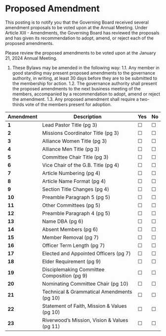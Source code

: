 # **Proposed Amendment**
This posting is to notify you that the Governing Board received several amendment proposals to be voted upon at the Annual Meeting. Under Article XIII - Amendments, the Governing Board has reviewed the proposals and has given its recommendation to adopt, amend, or reject each of the proposed amendments. 

Please review the proposed amendments to be voted upon at the January 21, 2024 Annual Meeting.

1. These Bylaws may be amended in the following way:
1.1. Any member in good standing may present proposed amendments to the governance authority, in writing, at least 30 days before they are to be submitted to the membership for action.
1.2. The governance authority shall present the proposed amendments to the next business  meeting of the members, accompanied by a recommendation to adopt, amend or reject the amendment.
1.3. Any proposed amendment shall require a two-thirds vote of the members present for adoption.



| Amendment | Description | Yes | No |
|-----------|-------------|-----|----|
| **1**     | Lead Pastor Title (pg 3) | ☐ | ☐ |
| **2**     | Missions Coordinator Title (pg 3) | ☐ | ☐ |
| **3**     | Alliance Women Title (pg 3) | ☐ | ☐ |
| **4**     | Alliance Men Title (pg 3) | ☐ | ☐ |
| **5**     | Committee Chair Title (pg 3) | ☐ | ☐ |
| **6**     | Vice Chair of the G.B. Title (pg 4) | ☐ | ☐ |
| **7**     | Article Numbering (pg 4) | ☐ | ☐ |
| **8**     | Article Name Format (pg 4) | ☐ | ☐ |
| **9**     | Section Title Changes (pg 4) | ☐ | ☐ |
| **10**    | Preamble Paragraph 5 (pg 5) | ☐ | ☐ |
| **11**    | Other Committees (pg 5) | ☐ | ☐ |
| **12**    | Preamble Paragraph 4 (pg 5) | ☐ | ☐ |
| **13**    | Name DBA (pg 6) | ☐ | ☐ |
| **14**    | Absent Members (pg 6) | ☐ | ☐ |
| **15**    | Member Removal (pg 7) | ☐ | ☐ |
| **16**    | Officer Term Length (pg 7) | ☐ | ☐ |
| **17**    | Elected and Appointed Officers (pg 7) | ☐ | ☐ |
| **18**    | Elder Requirement (pg 9) | ☐ | ☐ |
| **19**    | Disciplemaking Committee Composition (pg 9) | ☐ | ☐ |
| **20**    | Nominating Committee Chair (pg 10) | ☐ | ☐ |
| **21**    | Technical & Grammatical Amendments (pg 10) | ☐ | ☐ |
| **22**    | Statement of Faith, Mission & Values (pg 10) | ☐ | ☐ |
| **23**    | Riverwood’s Mission, Vision & Values (pg 11) | ☐ | ☐ |
